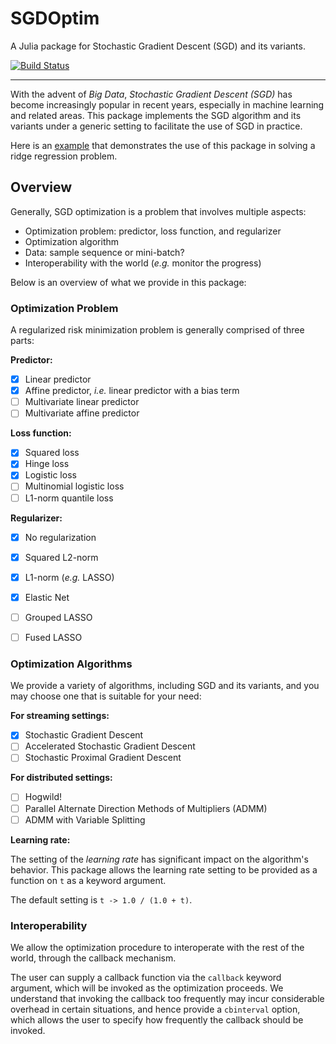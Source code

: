 # SGDOptim

A Julia package for Stochastic Gradient Descent (SGD) and its variants.

[![Build Status](https://travis-ci.org/lindahua/SGDOptim.jl.svg?branch=master)](https://travis-ci.org/lindahua/SGDOptim.jl)

---

With the advent of *Big Data*, *Stochastic Gradient Descent (SGD)* has become increasingly popular in recent years, especially in machine learning and related areas. This package implements the SGD algorithm and its variants under a generic setting to facilitate the use of SGD in practice.

Here is an [example](http://nbviewer.ipython.org/github/lindahua/SGDOptim.jl/blob/master/example.ipynb) that demonstrates the use of this package in solving a ridge regression problem.


## Overview

Generally, SGD optimization is a problem that involves multiple aspects:

- Optimization problem: predictor, loss function, and regularizer
- Optimization algorithm
- Data: sample sequence or mini-batch?
- Interoperability with the world (*e.g.* monitor the progress)

Below is an overview of what we provide in this package:


### Optimization Problem

A regularized risk minimization problem is generally comprised of three parts:

**Predictor:**

- [x] Linear predictor
- [x] Affine predictor, *i.e.* linear predictor with a bias term
- [ ] Multivariate linear predictor
- [ ] Multivariate affine predictor

**Loss function:**

- [x] Squared loss
- [x] Hinge loss
- [x] Logistic loss
- [ ] Multinomial logistic loss
- [ ] L1-norm quantile loss

**Regularizer:**

- [x] No regularization
- [x] Squared L2-norm
- [x] L1-norm (*e.g.* LASSO)
- [x] Elastic Net
- [ ] Grouped LASSO
- [ ] Fused LASSO


### Optimization Algorithms

We provide a variety of algorithms, including SGD and its variants, and you may choose one that is suitable for your need:

**For streaming settings:**

- [x] Stochastic Gradient Descent
- [ ] Accelerated Stochastic Gradient Descent
- [ ] Stochastic Proximal Gradient Descent

**For distributed settings:**

- [ ] Hogwild!
- [ ] Parallel Alternate Direction Methods of Multipliers (ADMM)
- [ ] ADMM with Variable Splitting

**Learning rate:**

The setting of the *learning rate* has significant impact on the algorithm's behavior. This package allows the learning rate setting to be provided as a function on ``t`` as a keyword argument.

The default setting is ``t -> 1.0 / (1.0 + t)``.


### Interoperability

We allow the optimization procedure to interoperate with the rest of the world, through the callback mechanism.

The user can supply a callback function via the ``callback`` keyword argument, which will be invoked as the optimization proceeds. We understand that invoking the callback too frequently may incur considerable overhead in certain situations, and hence provide a ``cbinterval`` option, which allows the user to specify how frequently the callback should be invoked.
